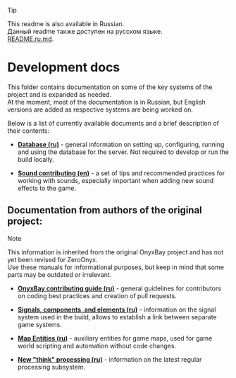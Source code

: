 > [!TIP]  
> This readme is also available in Russian.  
> Данный readme также доступен на русском языке.  
> [README.ru.md](https://github.com/ZeroHubProjects/ZeroOnyx/blob/master/docs/development/README.ru.md).

# Development docs
This folder contains documentation on some of the key systems of the project and is expanded as needed.  
At the moment, most of the documentation is in Russian, but English versions are added as respective systems are being worked on.

Below is a list of currently available documents and a brief description of their contents:

- **[Database (ru)](https://github.com/ZeroHubProjects/ZeroOnyx/blob/master/docs/development/db.ru.md)** - general information on setting up, configuring, running and using the database for the server. Not required to develop or run the build locally.

- **[Sound contributing (en)](https://github.com/ZeroHubProjects/ZeroOnyx/blob/master/docs/development/sound_contributing.en.md)** - a set of tips and recommended practices for working with sounds, especially important when adding new sound effects to the game.

## Documentation from authors of the original project:
> [!NOTE]  
> This information is inherited from the original OnyxBay project and has not yet been revised for ZeroOnyx.  
> Use these manuals for informational purposes, but keep in mind that some parts may be outdated or irrelevant.
- **[OnyxBay contributing guide (ru)](https://github.com/ZeroHubProjects/ZeroOnyx/blob/master/docs/development/contributing.ru.md)** - general guidelines for contributors on coding best practices and creation of pull requests.

- **[Signals, components, and elements (ru)](https://github.com/ZeroHubProjects/ZeroOnyx/blob/master/docs/development/ces.ru.md)** - information on the signal system used in the build, allows to establish a link between separate game systems.

- **[Map Entities (ru)](https://github.com/ZeroHubProjects/ZeroOnyx/blob/master/docs/development/map_entities.ru.md)** - auxiliary entities for game maps, used for game world scripting and automation without code changes.

- **[New "think" processing (ru)](https://github.com/ZeroHubProjects/ZeroOnyx/blob/master/docs/development/thinking.ru.md)** - information on the latest regular processing subsystem.
